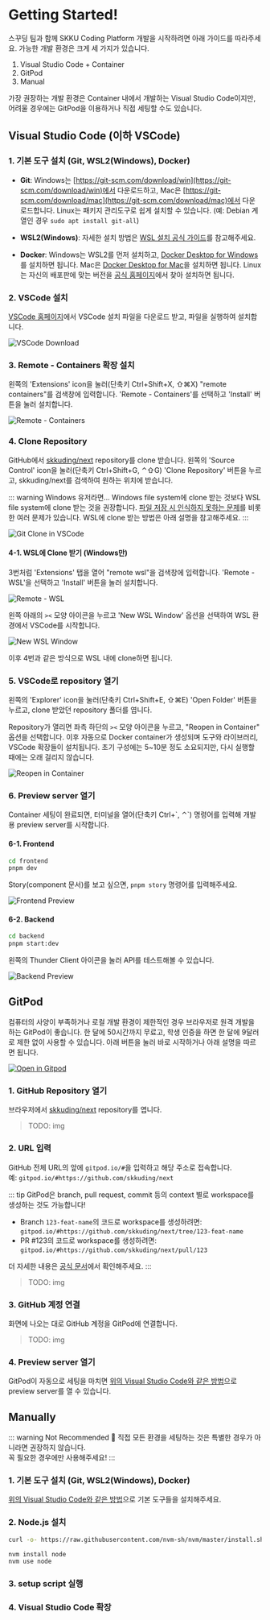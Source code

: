 # Getting Started!

스꾸딩 팀과 함께 SKKU Coding Platform 개발을 시작하려면 아래 가이드를 따라주세요.
가능한 개발 환경은 크게 세 가지가 있습니다.

1. Visual Studio Code + Container
2. GitPod
3. Manual

가장 권장하는 개발 환경은 Container 내에서 개발하는 Visual Studio Code이지만, 어려울 경우에는 GitPod을 이용하거나 직접 세팅할 수도 있습니다. 

## Visual Studio Code (이하 VSCode)

### 1. 기본 도구 설치 (Git, WSL2(Windows), Docker)

- **Git**: Windows는 [https://git-scm.com/download/win](https://git-scm.com/download/win)에서 다운로드하고, Mac은 [https://git-scm.com/download/mac](https://git-scm.com/download/mac)에서 다운로드합니다.
Linux는 패키지 관리도구로 쉽게 설치할 수 있습니다. (예: Debian 계열인 경우 `sudo apt install git-all`)

- **WSL2(Windows)**: 자세한 설치 방법은 [WSL 설치 공식 가이드](https://docs.microsoft.com/ko-kr/windows/wsl/install)를 참고해주세요.

- **Docker**: Windows는 WSL2를 먼저 설치하고, [Docker Desktop for Windows](https://docs.docker.com/desktop/install/windows-install/)를 설치하면 됩니다. 
Mac은 [Docker Desktop for Mac](https://docs.docker.com/desktop/install/mac-install/)을 설치하면 됩니다.
Linux는 자신의 배포판에 맞는 버전을 [공식 홈페이지](https://docs.docker.com/engine/install/)에서 찾아 설치하면 됩니다.

### 2. VSCode 설치

[VSCode 홈페이지](https://code.visualstudio.com/)에서 VSCode 설치 파일을 다운로드 받고, 파일을 실행하여 설치합니다.

![VSCode Download](vscode-download.png)

### 3. Remote - Containers 확장 설치

왼쪽의 'Extensions' icon을 눌러(단축키 Ctrl+Shift+X, ⇧⌘X) "remote containers"를 검색창에 입력합니다.
'Remote - Containers'를 선택하고 'Install' 버튼을 눌러 설치합니다.

![Remote - Containers](remote-containers.png)

### 4. Clone Repository

GitHub에서 [skkuding/next](https://github.com/skkuding/next) repository를 clone 받습니다.
왼쪽의 'Source Control' icon을 눌러(단축키 Ctrl+Shift+G, ⌃⇧G) 'Clone Repository' 버튼을 누르고, skkuding/next를 검색하여 원하는 위치에 받습니다.

::: warning Windows 유저라면...
Windows file system에 clone 받는 것보다 WSL file system에 clone 받는 것을 권장합니다.
[파일 저장 시 인식하지 못하는 문제](https://github.com/microsoft/WSL/issues/4739)를 비롯한 여러 문제가 있습니다.
WSL에 clone 받는 방법은 아래 설명을 참고해주세요.
:::

![Git Clone in VSCode](git-clone.png)

#### 4-1. WSL에 Clone 받기 (Windows만)

3번처럼 'Extensions' 탭을 열어 "remote wsl"을 검색창에 입력합니다.
'Remote - WSL'을 선택하고 'Install' 버튼을 눌러 설치합니다.

![Remote - WSL](remote-wsl.png)

왼쪽 아래의 `><` 모양 아이콘을 누르고 'New WSL Window' 옵션을 선택하여 WSL 환경에서 VSCode를 시작합니다.

![New WSL Window](new-wsl-window.png)

이후 4번과 같은 방식으로 WSL 내에 clone하면 됩니다.

### 5. VSCode로 repository 열기

왼쪽의 'Explorer' icon을 눌러(단축키 Ctrl+Shift+E, ⇧⌘E) 'Open Folder' 버튼을 누르고, clone 받았던 repository 폴더를 엽니다.

Repository가 열리면 좌측 하단의 `><` 모양 아이콘을 누르고, "Reopen in Container" 옵션을 선택합니다.
이후 자동으로 Docker container가 생성되며 도구와 라이브러리, VSCode 확장들이 설치됩니다.
초기 구성에는 5~10분 정도 소요되지만, 다시 실행할 때에는 오래 걸리지 않습니다.

![Reopen in Container](reopen-in-container.png)

### 6. Preview server 열기

Container 세팅이 완료되면, 터미널을 열어(단축키 Ctrl+\`, ⌃\`) 명령어를 입력해 개발용 preview server를 시작합니다.

#### 6-1. Frontend

```sh
cd frontend
pnpm dev
```

Story(component 문서)를 보고 싶으면, `pnpm story` 명령어를 입력해주세요.

![Frontend Preview](frontend-preview.png)

#### 6-2. Backend

```sh
cd backend
pnpm start:dev
```

왼쪽의 Thunder Client 아이콘을 눌러 API를 테스트해볼 수 있습니다.

![Backend Preview](backend-preview.png)

## GitPod

컴퓨터의 사양이 부족하거나 로컬 개발 환경이 제한적인 경우 브라우저로 원격 개발을 하는 GitPod이 좋습니다.
한 달에 50시간까지 무료고, 학생 인증을 하면 한 달에 9달러로 제한 없이 사용할 수 있습니다.
아래 버튼을 눌러 바로 시작하거나 아래 설명을 따르면 됩니다.

[![Open in Gitpod](https://gitpod.io/button/open-in-gitpod.svg)](https://gitpod.io/#https://github.com/skkuding/next)

### 1. GitHub Repository 열기

브라우저에서 [skkuding/next](https://github.com/skkuding/next) repository를 엽니다.

> TODO: img

### 2. URL 입력

GitHub 전체 URL의 앞에 `gitpod.io/#`을 입력하고 해당 주소로 접속합니다.  
예: `gitpod.io/#https://github.com/skkuding/next`

::: tip
GitPod은 branch, pull request, commit 등의 context 별로 workspace를 생성하는 것도 가능합니다!

- Branch `123-feat-name`의 코드로 workspace를 생성하려면: `gitpod.io/#https://github.com/skkuding/next/tree/123-feat-name`
- PR #123의 코드로 workspace를 생성하려면: `gitpod.io/#https://github.com/skkuding/next/pull/123`

더 자세한 내용은 [공식 문서](https://www.gitpod.io/docs/introduction/learn-gitpod/context-url)에서 확인해주세요.
:::

> TODO: img

### 3. GitHub 계정 연결

화면에 나오는 대로 GitHub 계정을 GitPod에 연결합니다.

> TODO: img

### 4. Preview server 열기

GitPod이 자동으로 세팅을 마치면 [위의 Visual Studio Code와 같은 방법](#_6-preview-server-열기)으로 preview server를 열 수 있습니다.

## Manually

::: warning Not Recommended 🤔
직접 모든 환경을 세팅하는 것은 특별한 경우가 아니라면 권장하지 않습니다.  
꼭 필요한 경우에만 사용해주세요!
:::

### 1. 기본 도구 설치 (Git, WSL2(Windows), Docker)

[위의 Visual Studio Code와 같은 방법](#_1-기본-도구-설치-git-wsl2-windows-docker)으로 기본 도구들을 설치해주세요.

### 2. Node.js 설치

```sh
curl -o- https://raw.githubusercontent.com/nvm-sh/nvm/master/install.sh | bash
```

```sh
nvm install node
nvm use node
```

### 3. setup script 실행

### 4. Visual Studio Code 확장
